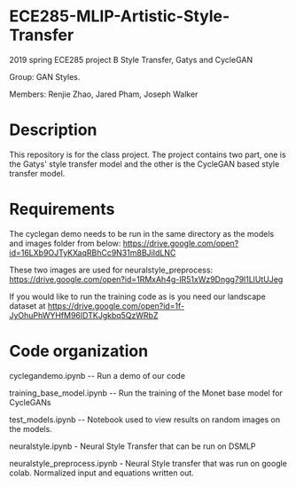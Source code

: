 # ECE285-MLIP-Artistic-Style-Transfer
2019 spring ECE285 project B Style Transfer, Gatys and CycleGAN

Group: GAN Styles.

Members: Renjie Zhao, Jared Pham, Joseph Walker


Description
===========
This repository is for the class project. The project contains two part, one is the Gatys' style transfer model and the other is the CycleGAN based style transfer model.


Requirements
============
The cyclegan demo needs to be run in the same directory as the models and images folder from below:
https://drive.google.com/open?id=16LXb9OJTyKXaqRBhCc9N31m8BJiIdLNC

These two images are used for neuralstyle_preprocess:
https://drive.google.com/open?id=1RMxAh4g-IR51xWz9Dngg79l1LlUtUJeg

If you would like to run the training code as is you need our landscape dataset at 
https://drive.google.com/open?id=1f-JyOhuPhWYHfM96IDTKJgkbq5QzWRbZ

Code organization
=================
cyclegandemo.ipynb -- Run a demo of our code 

training_base_model.ipynb -- Run the training of the Monet base model for CycleGANs

test_models.ipynb -- Notebook used to view results on random images on the models. 

neuralstyle.ipynb - Neural Style Transfer that can be run on DSMLP

neuralstyle_preprocess.ipynb - Neural Style transfer that was run on google colab. Normalized input and equations written out.

